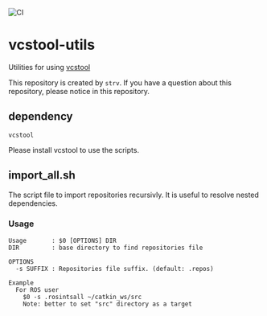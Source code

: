 ![CI](https://github.com/strv/vcstool-utils/workflows/CI/badge.svg?branch=main&event=push)

# vcstool-utils

Utilities for using [vcstool](https://github.com/dirk-thomas/vcstool)

This repository is created by `strv`.
If you have a question about this repository, please notice in this repository.

## dependency

`vcstool`

Please install vcstool to use the scripts.

## import_all.sh

The script file to import repositories recursivly.
It is useful to resolve nested dependencies.

### Usage

```
Usage       : $0 [OPTIONS] DIR
DIR         : base directory to find repositories file

OPTIONS
  -s SUFFIX : Repositories file suffix. (default: .repos)

Example
  For ROS user
    $0 -s .rosintsall ~/catkin_ws/src
    Note: better to set "src" directory as a target
```
